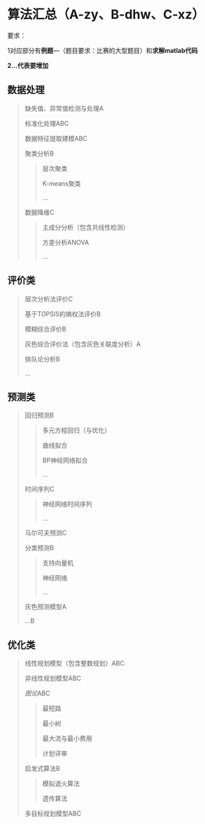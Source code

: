 # 算法汇总（A-zy、B-dhw、C-xz）



要求：

1对应部分有**例题**—（题目要求：比赛的大型题目）和**求解matlab代码**

**2...代表要增加**

## 数据处理

> 缺失值、异常值检测与处理A
>
> 标准化处理ABC
>
> 数据特征提取建模ABC
>
> 聚类分析B
>
> > 层次聚类
> >
> > K-means聚类
> >
> > ...
>
> 数据降维C
>
> > 主成分分析（包含共线性检测）
> >
> > 方差分析ANOVA
> >
> > ...

## 评价类

> 层次分析法评价C
>
> 基于TOPSIS的熵权法评价B
>
> 模糊综合评价B
>
> 灰色综合评价法（包含灰色关联度分析）A
>
> 排队论分析B
>
> ...

## 预测类

> 回归预测B
>
> > 多元方程回归（与优化）
> >
> > 曲线拟合
> >
> > BP神经网络拟合
> >
> > ...
>
> 时间序列C
>
> > 神经网络时间序列
> >
> > ...
>
> 马尔可夫预测C
>
> 分类预测B
>
> > 支持向量机
> >
> > 神经网络
> >
> > ...
>
> 灰色预测模型A
>
> ...B

## 优化类

> 线性规划模型（包含整数规划）ABC
>
> 非线性规划模型ABC
>
> *图论*ABC
>
> > 最短路
> >
> > 最小树
> >
> > 最大流与最小费用
> >
> > 计划评审
>
> 启发式算法B
>
> > 模拟退火算法
> >
> > 遗传算法
>
> 多目标规划模型ABC
